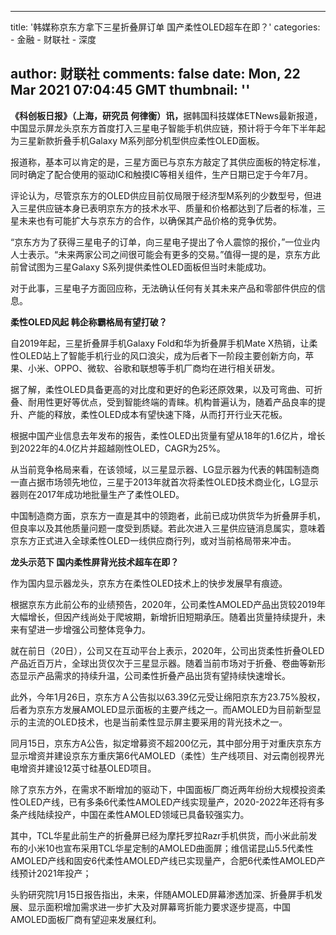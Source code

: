 
---
title: '韩媒称京东方拿下三星折叠屏订单 国产柔性OLED超车在即？'
categories: 
    - 金融
    - 财联社
    - 深度

author: 财联社
comments: false
date: Mon, 22 Mar 2021 07:04:45 GMT
thumbnail: ''
---

<div>   
<div class="m-b-10"><p><strong>《科创板日报》（上海，研究员 何律衡）讯，</strong>据韩国科技媒体ETNews最新报道，中国显示屏龙头京东方首度打入三星电子智能手机供应链，预计将于今年下半年起为三星新款折叠手机Galaxy M系列部分机型供应柔性OLED面板。</p>
<p>报道称，基本可以肯定的是，三星方面已与京东方敲定了其供应面板的特定标准，同时确定了配合使用的驱动IC和触摸IC等相关组件，生产日期已定于今年7月。</p>
<p>评论认为，尽管京东方的OLED供应目前仅局限于经济型M系列的少数型号，但进入三星供应链本身已表明京东方的技术水平、质量和价格都达到了后者的标准，三星未来也有可能扩大与京东方的合作，以确保其产品价格的竞争优势。</p>
<p>“京东方为了获得三星电子的订单，向三星电子提出了令人震惊的报价，”一位业内人士表示。“未来两家公司之间很可能会有更多的交易。”值得一提的是，京东方此前曾试图为三星Galaxy S系列提供柔性OLED面板但当时未能成功。</p>
<p>对于此事，三星电子方面回应称，无法确认任何有关其未来产品和零部件供应的信息。</p>
<p><strong>柔性OLED风起 韩企称霸格局有望打破？</strong></p>
<p>自2019年起，三星折叠屏手机Galaxy Fold和华为折叠屏手机Mate X热销，让柔性OLED站上了智能手机行业的风口浪尖，成为后者下一阶段主要创新方向，苹果、小米、OPPO、微软、谷歌和联想等手机厂商均在进行相关研发。</p>
<p>据了解，柔性OLED具备更高的对比度和更好的色彩还原效果，以及可弯曲、可折叠、耐用性更好等优点，受到智能终端的青睐。机构普遍认为，随着产品良率的提升、产能的释放，柔性OLED成本有望快速下降，从而打开行业天花板。</p>
<p>根据中国产业信息去年发布的报告，柔性OLED出货量有望从18年的1.6亿片，增长到2022年的4.0亿片并超越刚性OLED，CAGR为25%。</p>
<p>从当前竞争格局来看，在该领域，以三星显示器、LG显示器为代表的韩国制造商一直占据市场领先地位，三星于2013年就首次将柔性OLED技术商业化，LG显示器则在2017年成功地批量生产了柔性OLED。</p>
<p>中国制造商方面，京东方一直是其中的领跑者，此前已成功供货华为折叠屏手机，但良率以及其他质量问题一度受到质疑。若此次进入三星供应链消息属实，意味着京东方正式进入全球柔性OLED一线供应商行列，或对当前格局带来冲击。</p>
<p><strong>龙头示范下 国内柔性屏背光技术超车在即？</strong></p>
<p>作为国内显示器龙头，京东方在柔性OLED技术上的快步发展早有痕迹。</p>
<p>根据京东方此前公布的业绩预告，2020年，公司柔性AMOLED产品出货较2019年大幅增长，但因产线尚处于爬坡期，新增折旧短期承压。随着出货量持续提升，未来有望进一步增强公司整体竞争力。</p>
<p>就在前日（20日），公司又在互动平台上表示，2020年，公司出货柔性折叠OLED产品近百万片，全球出货仅次于三星显示器。随着当前市场对于折叠、卷曲等新形态显示产品需求的持续升温，公司柔性折叠产品出货有望持续快速增长。</p>
<p>此外，今年1月26日，京东方Ａ公告拟以63.39亿元受让绵阳京东方23.75%股权，后者为京东方发展AMOLED显示面板的主要产线之一。而AMOLED为目前新型显示的主流的OLED技术，也是当前柔性显示屏主要采用的背光技术之一。</p>
<p>同月15日，京东方A公告，拟定增募资不超200亿元，其中部分用于对重庆京东方显示增资并建设京东方重庆第6代AMOLED（柔性）生产线项目、对云南创视界光电增资并建设12英寸硅基OLED项目。</p>
<p>除了京东方外，在需求不断增加的驱动下，中国面板厂商近两年纷纷大规模投资柔性OLED产线，已有多条6代柔性AMOLED产线实现量产，2020-2022年还将有多条产线陆续投产，中国在柔性AMOLED领域已具备较强实力。</p>
<p>其中，TCL华星此前生产的折叠屏已经为摩托罗拉Razr手机供货，而小米此前发布的小米10也宣布采用TCL华星定制的AMOLED曲面屏；维信诺昆山5.5代柔性AMOLED产线和固安6代柔性AMOLED产线已实现量产，合肥6代柔性AMOLED产线预计2021年投产；</p>
<p>头豹研究院1月15日报告指出，未来，伴随AMOLED屏幕渗透加深、折叠屏手机发展、显示面积增加需求进一步扩大及对屏幕弯折能力要求逐步提高，中国AMOLED面板厂商有望迎来发展红利。</p></div>  
</div>
            